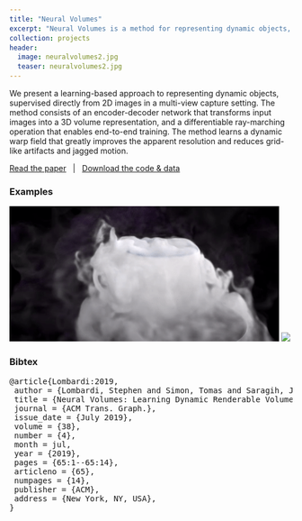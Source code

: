 ```yaml
---
title: "Neural Volumes"
excerpt: "Neural Volumes is a method for representing dynamic objects, supervised directly from 2D images from a multi-view capture stage."
collection: projects
header: 
  image: neuralvolumes2.jpg
  teaser: neuralvolumes2.jpg
---
```


We present a learning-based approach to representing dynamic objects, supervised directly from 2D images in a multi-view capture setting. The method consists of an encoder-decoder network that transforms input images into a 3D volume representation, and a differentiable ray-marching operation that enables end-to-end training. The method learns a dynamic warp field that greatly improves the apparent resolution and reduces grid-like artifacts and jagged motion.

[Read the paper](https://research.fb.com/publications/neural-volumes-learning-dynamic-renderable-volumes-from-images/) &nbsp; |  &nbsp; [Download the code & data](https://github.com/facebookresearch/neuralvolumes)

### Examples

<img src="/images/dryicerender.gif" />

<img src="/images/steve.gif" />

### Bibtex
<pre>
@article{Lombardi:2019,
 author = {Lombardi, Stephen and Simon, Tomas and Saragih, Jason and Schwartz, Gabriel and Lehrmann, Andreas and Sheikh, Yaser},
 title = {Neural Volumes: Learning Dynamic Renderable Volumes from Images},
 journal = {ACM Trans. Graph.},
 issue_date = {July 2019},
 volume = {38},
 number = {4},
 month = jul,
 year = {2019},
 pages = {65:1--65:14},
 articleno = {65},
 numpages = {14},
 publisher = {ACM},
 address = {New York, NY, USA},
} 
</pre>
